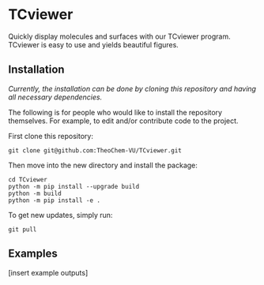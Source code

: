 # TCviewer
Quickly display molecules and surfaces with our TCviewer program. TCviewer is easy to use and yields beautiful figures.

## Installation <a name=installation></a>
*Currently, the installation can be done by cloning this repository and having all necessary dependencies.*

The following is for people who would like to install the repository themselves. For example, to edit and/or contribute code to the project.

First clone this repository:
```
git clone git@github.com:TheoChem-VU/TCviewer.git
```

Then move into the new directory and install the package:

```
cd TCviewer
python -m pip install --upgrade build 
python -m build 
python -m pip install -e .
```

To get new updates, simply run:
```
git pull
```

## Examples <a name=examples></a>
[insert example outputs]
